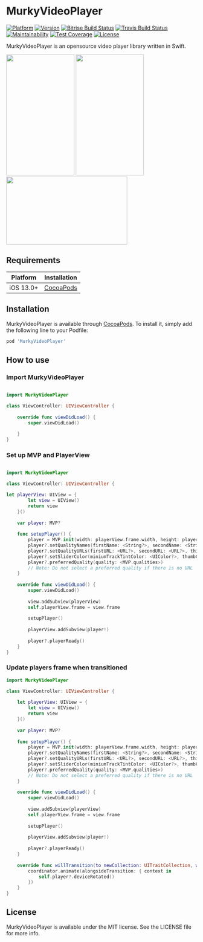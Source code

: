 # MurkyVideoPlayer

[![Platform](https://img.shields.io/cocoapods/p/MurkyVideoPlayer.svg?style=flat)](https://cocoapods.org/pods/MurkyVideoPlayer)
[![Version](https://img.shields.io/cocoapods/v/MurkyVideoPlayer.svg?style=flat)](https://cocoapods.org/pods/MurkyVideoPlayer)
[![Bitrise Build Status](https://app.bitrise.io/app/079ed0572add1f28/status.svg?token=zlOLIxvdLAGujKB-bndc1Q)](https://app.bitrise.io/app/079ed0572add1f28)
[![Travis Build Status](https://app.travis-ci.com/Murmeko/MurkyVideoPlayer.svg?branch=main)](https://app.travis-ci.com/Murmeko/MurkyVideoPlayer)
[![Maintainability](https://api.codeclimate.com/v1/badges/e9b0082a11c8fe51b3c9/maintainability)](https://codeclimate.com/github/Murmeko/MurkyVideoPlayer/maintainability)
[![Test Coverage](https://api.codeclimate.com/v1/badges/e9b0082a11c8fe51b3c9/test_coverage)](https://codeclimate.com/github/Murmeko/MurkyVideoPlayer/test_coverage)
[![License](https://img.shields.io/cocoapods/l/MurkyVideoPlayer.svg?style=flat)](https://cocoapods.org/pods/MurkyVideoPlayer)


MurkyVideoPlayer is an opensource video player library written in Swift.
<p float="left">
  <img src="https://media1.giphy.com/media/INBJVV3vcW8fxrAap0/giphy.gif?cid=790b7611c7706ae57b327762d2b2d6ea2f6275d79d5ad146&rid=giphy.gif" width="180" height="320"  />
  <img src="https://media4.giphy.com/media/BUilIIQ6YVeCTBeXun/giphy.gif?cid=790b7611f41783c25de58dc0eed1d70acf84b89dfa9258de&rid=giphy.gif" width="180" height="320"  />
  <img src="https://media1.giphy.com/media/jc3fI2vcn9PshYa2vZ/giphy.gif?cid=790b761148434a59dfcbdbb48eae71a7d41418e0ce22bad9&rid=giphy.gif" width="320" height="180"  />
</p>

## Requirements

| Platform | Installation |
| --- | --- |
| iOS 13.0+ | [CocoaPods](#cocoapods) |

## Installation

MurkyVideoPlayer is available through [CocoaPods](https://cocoapods.org). To install
it, simply add the following line to your Podfile:

```ruby
pod 'MurkyVideoPlayer'
```

## How to use

### Import MurkyVideoPlayer

```swift

import MurkyVideoPlayer

class ViewController: UIViewController {
    
    override func viewDidLoad() {
        super.viewDidLoad()
        
    }
}
```

### Set up MVP and PlayerView

```swift

import MurkyVideoPlayer

class ViewController: UIViewController {

let playerView: UIView = {
        let view = UIView()
        return view
    }()
    
    var player: MVP?
    
    func setupPlayer() {
        player = MVP.init(width: playerView.frame.width, height: playerView.frame.height)
        player?.setQualityNames(firstName: <String?>, secondName: <String?>, thirdName: <String?>, fourthName: <String?>)
        player?.setQualityURLs(firstURL: <URL?>, secondURL: <URL?>, thirdURL: <URL?>, fourthURL: <URL?>)
        player?.setSliderColor(miniumTrackTintColor: <UIColor?>, thumbColor: <UIColor?>, maximumTrackTintColor: <UIColor?>)
        player?.preferredQuality(quality: <MVP.qualities>)
        // Note: Do not select a preferred quality if there is no URL
    } 
    
    override func viewDidLoad() {
        super.viewDidLoad()
        
        view.addSubview(playerView)
        self.playerView.frame = view.frame
        
        setupPlayer()
        
        playerView.addSubview(player!)
        
        player?.playerReady()
    }
}

```
### Update players frame when transitioned

```swift
import MurkyVideoPlayer

class ViewController: UIViewController {
    
    let playerView: UIView = {
        let view = UIView()
        return view
    }()
    
    var player: MVP?
    
    func setupPlayer() {
        player = MVP.init(width: playerView.frame.width, height: playerView.frame.height)
        player?.setQualityNames(firstName: <String?>, secondName: <String?>, thirdName: <String?>, fourthName: <String?>)
        player?.setQualityURLs(firstURL: <URL?>, secondURL: <URL?>, thirdURL: <URL?>, fourthURL: <URL?>)
        player?.setSliderColor(miniumTrackTintColor: <UIColor?>, thumbColor: <UIColor?>, maximumTrackTintColor: <UIColor?>)
        player?.preferredQuality(quality: <MVP.qualities>)
        // Note: Do not select a preferred quality if there is no URL
    } 
    
    override func viewDidLoad() {
        super.viewDidLoad()
        
        view.addSubview(playerView)
        self.playerView.frame = view.frame
        
        setupPlayer()
        
        playerView.addSubview(player!)
        
        player?.playerReady()
    }
    
    override func willTransition(to newCollection: UITraitCollection, with coordinator: UIViewControllerTransitionCoordinator) {
        coordinator.animate(alongsideTransition: { context in
            self.player?.deviceRotated()
        })
    }
}

```

## License

MurkyVideoPlayer is available under the MIT license. See the LICENSE file for more info.
